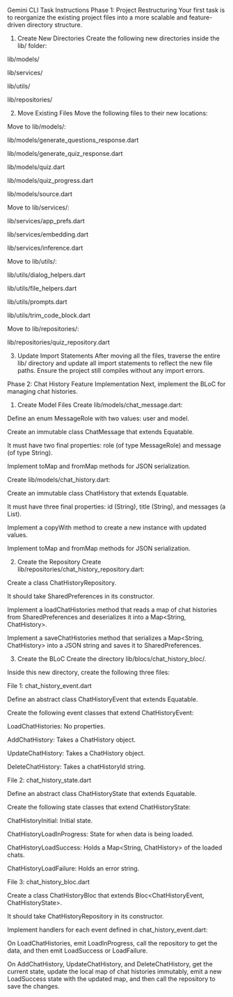 Gemini CLI Task Instructions
Phase 1: Project Restructuring
Your first task is to reorganize the existing project files into a more scalable and feature-driven directory structure.

1. Create New Directories
Create the following new directories inside the lib/ folder:

lib/models/

lib/services/

lib/utils/

lib/repositories/

2. Move Existing Files
Move the following files to their new locations:

Move to lib/models/:

lib/models/generate_questions_response.dart

lib/models/generate_quiz_response.dart

lib/models/quiz.dart

lib/models/quiz_progress.dart

lib/models/source.dart

Move to lib/services/:

lib/services/app_prefs.dart

lib/services/embedding.dart

lib/services/inference.dart

Move to lib/utils/:

lib/utils/dialog_helpers.dart

lib/utils/file_helpers.dart

lib/utils/prompts.dart

lib/utils/trim_code_block.dart

Move to lib/repositories/:

lib/repositories/quiz_repository.dart

3. Update Import Statements
After moving all the files, traverse the entire lib/ directory and update all import statements to reflect the new file paths. Ensure the project still compiles without any import errors.

Phase 2: Chat History Feature Implementation
Next, implement the BLoC for managing chat histories.

1. Create Model Files
Create lib/models/chat_message.dart:

Define an enum MessageRole with two values: user and model.

Create an immutable class ChatMessage that extends Equatable.

It must have two final properties: role (of type MessageRole) and message (of type String).

Implement toMap and fromMap methods for JSON serialization.

Create lib/models/chat_history.dart:

Create an immutable class ChatHistory that extends Equatable.

It must have three final properties: id (String), title (String), and messages (a List<ChatMessage>).

Implement a copyWith method to create a new instance with updated values.

Implement toMap and fromMap methods for JSON serialization.

2. Create the Repository
Create lib/repositories/chat_history_repository.dart:

Create a class ChatHistoryRepository.

It should take SharedPreferences in its constructor.

Implement a loadChatHistories method that reads a map of chat histories from SharedPreferences and deserializes it into a Map<String, ChatHistory>.

Implement a saveChatHistories method that serializes a Map<String, ChatHistory> into a JSON string and saves it to SharedPreferences.

3. Create the BLoC
Create the directory lib/blocs/chat_history_bloc/.

Inside this new directory, create the following three files:

File 1: chat_history_event.dart

Define an abstract class ChatHistoryEvent that extends Equatable.

Create the following event classes that extend ChatHistoryEvent:

LoadChatHistories: No properties.

AddChatHistory: Takes a ChatHistory object.

UpdateChatHistory: Takes a ChatHistory object.

DeleteChatHistory: Takes a chatHistoryId string.

File 2: chat_history_state.dart

Define an abstract class ChatHistoryState that extends Equatable.

Create the following state classes that extend ChatHistoryState:

ChatHistoryInitial: Initial state.

ChatHistoryLoadInProgress: State for when data is being loaded.

ChatHistoryLoadSuccess: Holds a Map<String, ChatHistory> of the loaded chats.

ChatHistoryLoadFailure: Holds an error string.

File 3: chat_history_bloc.dart

Create a class ChatHistoryBloc that extends Bloc<ChatHistoryEvent, ChatHistoryState>.

It should take ChatHistoryRepository in its constructor.

Implement handlers for each event defined in chat_history_event.dart:

On LoadChatHistories, emit LoadInProgress, call the repository to get the data, and then emit LoadSuccess or LoadFailure.

On AddChatHistory, UpdateChatHistory, and DeleteChatHistory, get the current state, update the local map of chat histories immutably, emit a new LoadSuccess state with the updated map, and then call the repository to save the changes.